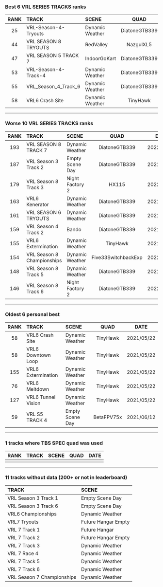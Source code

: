 ### Best 6 VRL SERIES TRACKS ranks
|RANK|TRACK|SCENE|QUAD|DATE|
|:---:|:---|:---|:---:|:---:|
|25|VRL-Season-4-Tryouts|Dynamic Weather|DiatoneGTB339|2022/01/08|
|44|VRL SEASON 8 TRYOUTS|RedValley|NazgulXL5|2021/10/29|
|47|VRL SEASON 5 TRACK 7|IndoorGoKart|DiatoneGTB339|2021/12/25|
|53|VRL-Season-4-Track-4|Dynamic Weather|DiatoneGTB339|2021/09/21|
|55|VRL_Season_4_Track_6|Dynamic Weather|DiatoneGTB339|2021/09/21|
|58|VRL6 Crash Site|Dynamic Weather|TinyHawk|2021/05/22|
---
### Worse 10 VRL SERIES TRACKS ranks
|RANK|TRACK|SCENE|QUAD|DATE|
|:---:|:---|:---|:---:|:---:|
|193|VRL SEASON 8 TRACK 7|Dynamic Weather|DiatoneGTB339|2022/02/04|
|187|VRL Season 3 Track 2|Empty Scene Day|DiatoneGTB339|2021/09/19|
|179|VRL Season 8 Track 3|Night Factory 2|HX115|2022/02/11|
|163|VRL6 Kenerator|Dynamic Weather|DiatoneGTB339|2021/09/21|
|161|VRL SEASON 6 TRYOUTS|Dynamic Weather|DiatoneGTB339|2021/12/25|
|159|VRL Season 4 Track 2|Bando|DiatoneGTB339|2021/12/29|
|155|VRL6 Extermination|Dynamic Weather|TinyHawk|2021/05/22|
|154|VRL Season 8 Championships|Dynamic Weather|Five33SwitchbackExp|2022/02/07|
|148|VRL Season 8 Track 5|Dynamic Weather|DiatoneGTB339|2021/12/18|
|146|VRL Season 8 Track 6|Night Factory 2|DiatoneGTB339|2022/01/18|
---
### Oldest 6 personal best
|RANK|TRACK|SCENE|QUAD|DATE|
|:---:|:---|:---|:---:|:---:|
|58|VRL6 Crash Site|Dynamic Weather|TinyHawk|2021/05/22|
|58|VRL6 Downtown Loop|Dynamic Weather|TinyHawk|2021/05/22|
|155|VRL6 Extermination|Dynamic Weather|TinyHawk|2021/05/22|
|76|VRL6 Meltdown|Dynamic Weather|TinyHawk|2021/05/22|
|127|VRL6 Tunnel Vision|Dynamic Weather|TinyHawk|2021/05/22|
|59|VRL S5 TRACK 4|Empty Scene Day|BetaFPV75x|2021/06/12|
---
### 1 tracks where TBS SPEC quad was used
|RANK|TRACK|SCENE|QUAD|DATE|
|:---:|:---|:---|:---:|:---:|
||||||
---
### 11 tracks without data (200+ or not in leaderboard)
|TRACK|SCENE|
|:---|:---|
|VRL Season 3 Track 1|Empty Scene Day|
|VRL Season 3 Track 6|Empty Scene Day|
|VRL6 Championships|Dynamic Weather|
|VRL7 Tryouts|Future Hangar Empty|
|VRL 7 Track 1|Future Hangar|
|VRL 7 Track 2|Future Hangar Empty|
|VRL 7 Track 3|Dynamic Weather|
|VRL 7 Race 4|Dynamic Weather|
|VRL 7 Track 5|Dynamic Weather|
|VRL 7 Track 6|Dynamic Weather|
|VRL Season 7 Championships|Dynamic Weather|
